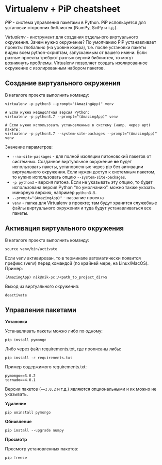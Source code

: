 # Virtualenv + PiP cheatsheet

*PiP* - система управления пакетами в Python. PiP используется для установки сторонних библиотек (NumPy, SciPy и т.д.).

*Virtualenv* - инструмент для создания отдельного виртуального окружения. Зачем нужно окружение? По умолчанию PiP устанавливает проекты глобально (на уровне юзера), т.е. после установки пакеты видны всем python-скриптам, запускаемым от вашего имени. Если разные проекты требуют разных версий библиотек, то могут возникнуть проблемы. Virtualenv позволяет создать изолированное окружение с изолированным набором пакетов.

## Создание виртуального окружения

В каталоге проекта выполнить команду:

```
virtualenv -p python3 --prompt="(AmazingApp)" venv

# Если нужна недефолтная версия Python:
virtualenv -p python3.7 --prompt="(AmazingApp)" venv

# Если нужно использовать установленные в систему (напр. через apt) пакеты:
virtualenv -p python3.7 --system-site-packages --prompt="(AmazingApp)" venv
```

Значение параметров:

- `--no-site-packages` - для полной изоляции питоновский пакетов от системных. Созданное виртуальное окружение **не** будет использовать пакеты, установленные через pip без активации виртуального окружения. Если нужен доступ к системным пакетом, то нужно использовать опцию `--system-site-packages`.
- `-p python3` - версия питона. Если не указывать эту опцию, то будет использована версия Python “по умолчанию”. можно также указать минорную версию, например `python3.5`.
- `--prompt="(AmazingApp)"` - название проекта
- `venv` - папка для Virtualenv в проекте; там будут хранится служебные файлы виртуального окружения и туда будут устанавливаться все пакеты.

## Активация виртуального окружения

В каталоге проекта выполнить команду:

```
source venv/bin/activate
```

Если venv активирован, то в терминале автоматически появится префикс (venv) перед командой (по крайней мере, на Linux/MacOS). Пример:

```
(AmazingApp) nik@nik-pc:/<path_to_project_dir>$
```

Выход из виртуального окружения:

```
deactivate
```

## Управления пакетами

**Установка**

Устанавливать пакеты можно либо по одному:

```
pip install pymongo
```

Либо через файл requirements.txt, где прописаны либы:

```
pip install -r requirements.txt
```

Пример содержимого requirements.txt:

```
pymongo==3.0.2
tornado==4.0.1
```

Версии пакетов (`==3.0.2` и т.д.) являются опциональными и их можно не указывать.

**Удаление**

```
pip uninstall pymongo
```

**Обновление**

```
pip install --upgrade numpy
```

**Просмотр**

Просмотр установленных пакетов:

```
pip freeze
```
